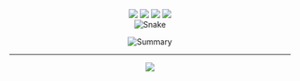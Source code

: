 <div align="center">
  <img src="https://img.shields.io/badge/-JavaScript-black?style=flat-square&logo=javascript" />
  <img src="https://img.shields.io/badge/-Whatsapp-black?style=flat-square&logo=whatsApp" />
  <img src="https://img.shields.io/badge/-Node.js-black?style=flat-square&logo=Node.js" />
  <img src="https://img.shields.io/badge/-GitHub-black?style=flat-square&logo=github" /> <br>
</div>

<div align="center">
  <picture>
      <source
    media="(prefers-color-scheme: dark)"
      srcset="https://raw.githubusercontent.com/platane/snk/output/github-contribution-grid-snake-dark.svg"
      />
    <source
      media="(prefers-color-scheme: light)"
      srcset="https://raw.githubusercontent.com/jakquellyn/jakquellyn/output/github-contribution-grid-snake.svg"
      />
    <img
      alt="Snake"
      src="https://raw.githubusercontent.com/jakquellyn/jakquellyn/output/github-contribution-grid-snake.svg"
      />
  </picture>

![Summary](http://github-profile-summary-cards.vercel.app/api/cards/profile-details?username=jakquellyn)

</div>

___

<div align="center">
  
  ![](https://count.getloli.com/get/@jakquellyn?theme=rule34)
  
</div>
